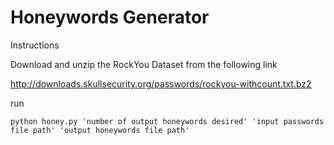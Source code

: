 # Honeywords Generator

Instructions

Download and unzip the RockYou Dataset from the following link

http://downloads.skullsecurity.org/passwords/rockyou-withcount.txt.bz2

run

```
python honey.py 'number of output honeywords desired' 'input passwords file path' 'output honeywords file path'
```

